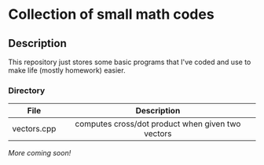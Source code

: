 # Collection of small math codes

## Description
This repository just stores some basic programs that I've coded and use to make life (mostly homework) easier.

### Directory

| File          | Description   |
| ------------- |:-------------:|
| vectors.cpp   | computes cross/dot product when given two vectors     |

_More coming soon!_
